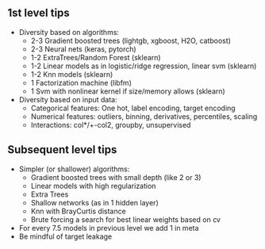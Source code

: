 ## 1st level tips

* Diversity based on algorithms:
    * 2-3 Gradient boosted trees (lightgb, xgboost, H2O, catboost)
    * 2-3 Neural nets (keras, pytorch)
    * 1-2 ExtraTrees/Random Forest (sklearn)
    * 1-2 Linear models as in logistic/ridge regression, linear svm (sklearn)
    * 1-2 Knn models (sklearn)
    * 1 Factorization machine (libfm)
    * 1 Svm with nonlinear kernel if size/memory allows (sklearn)
* Diversity based on input data:
    * Categorical features: One hot, label encoding, target encoding
    * Numerical features: outliers, binning, derivatives, percentiles, scaling
    * Interactions: col*/+-col2, groupby, unsupervised

## Subsequent level tips

* Simpler (or shallower) algorithms:
    * Gradient boosted trees with small depth (like 2 or 3)
    * Linear models with high regularization
    * Extra Trees
    * Shallow networks (as in 1 hidden layer)
    * Knn with BrayCurtis distance
    * Brute forcing a search for best linear weights based on cv
* For every 7.5 models in previous level we add 1 in meta
* Be mindful of target leakage